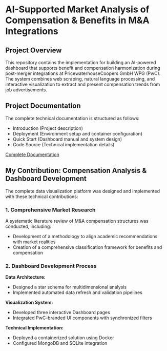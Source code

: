 # AI-Supported Market Analysis of Compensation & Benefits in M&A Integrations

## Project Overview
This repository contains the implementation for building an AI-powered dashboard that supports benefit and compensation harmonization during post-merger integrations at PricewaterhouseCoopers GmbH WPG (PwC). The system combines web scraping, natural language processing, and interactive visualization to extract and present compensation trends from job advertisements.

## Project Documentation

The complete technical documentation is structured as follows:

- Introduction (Project description)
- Deployment (Environment setup and container configuration)
- Quick Start (Dashboard manual and system design)
- Code Source (Technical implementation details)

[Complete Documentation](https://larissa-stein.github.io/Projektseminar_2025/)

## My Contribution: Compensation Analysis & Dashboard Development

The complete data visualization platform was designed and implemented with these technical contributions:

### 1. Comprehensive Market Research
A systematic literature review of M&A compensation structures was conducted, including:

- Development of a methodology to align academic recommendations with market realities
- Creation of a comprehensive classification framework for benefits and compensation

### 2. Dashboard Development Process
**Data Architecture:**
- Designed a star schema for multidimensional analysis
- Implemented automated data refresh and validation pipelines

**Visualization System:**
- Developed three interactive Dashboard pages
- Integrated PwC-branded UI components with synchronized filters

**Technical Implementation:**
- Deployed a containerized solution using Docker
- Configured MongoDB and SQLite integration
